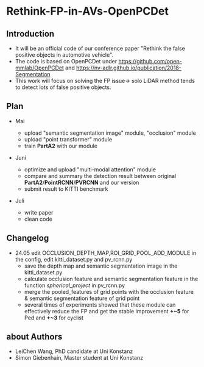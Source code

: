 # Rethink-FP-in-AVs-OpenPCDet

## Introduction 
* It will be an official code of our conference paper "Rethink the false positive objects in automotive vehicle". 
* The code is based on OpenPCDet under https://github.com/open-mmlab/OpenPCDet and https://nv-adlr.github.io/publication/2018-Segmentation
* This work will focus on solving the FP issue-> solo LiDAR method tends to detect lots of false positive objects.


## Plan 
* Mai
  * upload "semantic segmentation image" module, "occlusion" module
  * upload "point transformer" module
  * train **PartA2** with our module

* Juni
  * optimize and upload "multi-modal attention" module
  * compare and summary the detection result between original **PartA2**/**PointRCNN**/**PVRCNN** and our version
  * submit result to KITTI benchmark
  
* Juli
  * write paper
  * clean code 


## Changelog
* 24.05 edit OCCLUSION_DEPTH_MAP,ROI_GRID_POOL_ADD_MODULE in the config, edit kitti_dataset.py and pv_rcnn.py
  * save the depth map and semantic segmentation image in the kitti_dataset.py
  * calculate occlusion feature and semantic segmentation feature in the function _spherical_project_ in pv_rcnn.py
  * merge the pooled_features of grid points with the occlusion feature & semantic segmentation feature of grid point
  * several times of experiments showed that these module can effectively reduce the FP and get the stable improvement **+~5** for Ped and **+~3** for cyclist

## about Authors
* LeiChen Wang, PhD candidate at Uni Konstanz
* Simon Giebenhain, Master student at Uni Konstanz

